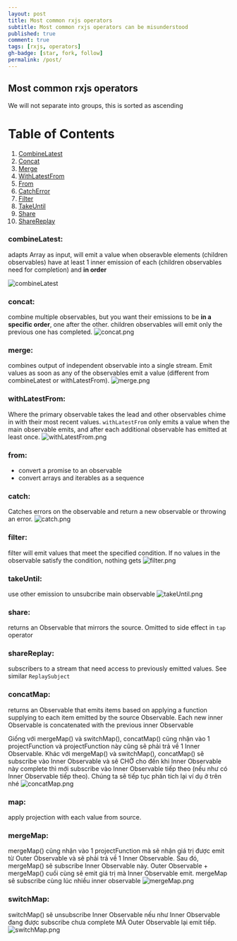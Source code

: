 ```yaml
---
layout: post
title: Most common rxjs operators
subtitle: Most common rxjs operators can be misunderstood
published: true
comment: true
tags: [rxjs, operators]
gh-badge: [star, fork, follow]
permalink: /post/
---
```

## Most common rxjs operators

We will not separate into groups, this is sorted as ascending

# Table of Contents
1. [CombineLatest](#combineLatest)
2. [Concat](#concat)
3. [Merge](#merge)
4. [WithLatestFrom](#withLatestFrom)
5. [From](#from)
6. [CatchError](#catch)
7. [Filter](#filter)
7. [TakeUntil](#takeUntil)
8. [Share](#share)
9. [ShareReplay](#shareReplay)

### combineLatest: 
adapts Array<Observable> as input, will emit a value when obseravble elements (children observables) have at least 1 inner emission of each (children observables need for completion) and **in order**
 
 ![combineLatest]({{site.baseurl}}/img/combineLatest.png)

### concat:
combine multiple observables, but you want their emissions to be **in a specific order**, one after the other. children observables will emit only the previous one has completed.
 ![concat.png]({{site.baseurl}}/img/concat.png)
### merge:
  combines output of independent observable into a single stream. Emit values as soon as any of the observables emit a value (different from combineLatest or withLatestFrom).
  ![merge.png]({{site.baseurl}}/img/merge.png)
### withLatestFrom:
  Where the primary observable takes the lead and other observables chime in with their most recent values. `withLatestFrom` only emits a value when the main observable emits, and after each additional observable has emitted at least once.
  ![withLatestFrom.png]({{site.baseurl}}/img/withLatestFrom.png)
### from:
  - convert a promise to an observable
  - convert arrays and iterables as a sequence
### catch:
  Catches errors on the observable and return a new observable or throwing an error.
![catch.png]({{site.baseurl}}/img/catch.png)

### filter:
  filter will emit values that meet the specified condition. If no values in the observable satisfy the condition, nothing gets
![filter.png]({{site.baseurl}}/img/filter.png)

### takeUntil:
  use other emission to unsubcribe main observable
![takeUntil.png]({{site.baseurl}}/img/takeUntil.png)

### share:
  returns an Observable that mirrors the source. Omitted to side effect in `tap` operator

### shareReplay:
  subscribers to a stream that need access to previously emitted values. See similar `ReplaySubject`

### concatMap:
  returns an Observable that emits items based on applying a function supplying to each item emitted by the source Observable. Each new inner Observable is concatenated with the previous inner Observable

  Giống với mergeMap() và switchMap(), concatMap() cũng nhận vào 1 projectFunction và projectFunction này cũng sẽ phải trả về 1 Inner Observable. Khác với mergeMap() và switchMap(), concatMap() sẽ subscribe vào Inner Observable và sẽ CHỜ cho đến khi Inner Observable này complete thì mới subscribe vào Inner Observable tiếp theo (nếu như có Inner Observable tiếp theo). Chúng ta sẽ tiếp tục phân tích lại ví dụ ở trên nhé
![concatMap.png]({{site.baseurl}}/img/concatMap.png)
### map:
  apply projection with each value from source.
### mergeMap:
  mergeMap() cũng nhận vào 1 projectFunction mà sẽ nhận giá trị được emit từ Outer Observable và sẽ phải trả về 1 Inner Observable. Sau đó, mergeMap() sẽ subscribe Inner Observable này. Outer Observable + mergeMap() cuối cùng sẽ emit giá trị mà Inner Observable emit. mergeMap sẽ subscribe cùng lúc nhiều inner observable
![mergeMap.png]({{site.baseurl}}/img/mergeMap.png)

### switchMap:
  switchMap() sẽ unsubscribe Inner Observable nếu như Inner Observable đang được subscribe chưa complete MÀ Outer Observable lại emit tiếp.
![switchMap.png]({{site.baseurl}}/img/switchMap.png)
